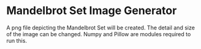 # Mandelbrot Set Image Generator
A png file depicting the Mandelbrot Set will be created. The detail and size of the image can be changed. Numpy and Pillow are modules required to run this.